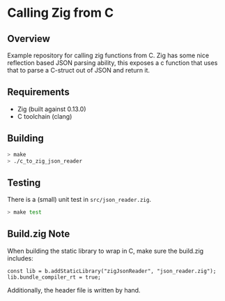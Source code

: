 # Calling Zig from C

## Overview

Example repository for calling zig functions from C.  Zig has some nice
reflection based JSON parsing ability, this exposes a c function that uses that
to parse a C-struct out of JSON and return it.

## Requirements

* Zig (built against 0.13.0)
* C toolchain (clang)

## Building

```bash
> make
> ./c_to_zig_json_reader
```

## Testing

There is a (small) unit test in `src/json_reader.zig`.

```bash
> make test
```

## Build.zig Note

When building the static library to wrap in C, make sure the build.zig
includes:

```zig
const lib = b.addStaticLibrary("zigJsonReader", "json_reader.zig");
lib.bundle_compiler_rt = true;
```

Additionally, the header file is written by hand.
